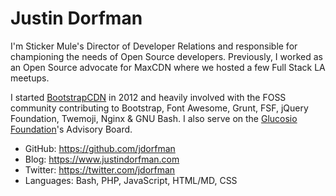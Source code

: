 # Justin Dorfman

I'm Sticker Mule's Director of Developer Relations and responsible for championing the needs of Open Source developers. Previously, I worked as an Open Source advocate for MaxCDN where we hosted a few Full Stack LA meetups.

I started [BootstrapCDN](https://www.bootstrapcdn.com/) in 2012 and heavily involved with the FOSS community contributing to Bootstrap, Font Awesome, Grunt, FSF, jQuery Foundation, Twemoji, Nginx & GNU Bash. I also serve on the [Glucosio Foundation](https://www.bootstrapcdn.com/)'s Advisory Board.

- GitHub: https://github.com/jdorfman
- Blog: https://www.justindorfman.com
- Twitter: https://twitter.com/jdorfman
- Languages: Bash, PHP, JavaScript, HTML/MD, CSS
